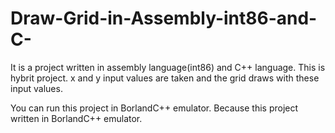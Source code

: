 # Draw-Grid-in-Assembly-int86-and-C-
It is a project written in assembly language(int86) and C++ language. This is hybrit project. x and y input values are taken and the grid draws with these input values.

You can run this project in BorlandC++ emulator. Because this project written in BorlandC++ emulator.
